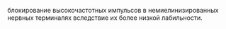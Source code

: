 блокирование высокочастот­ных импульсов в немиелинизированных нервных терминалях вследствие их более низкой лабильности.
